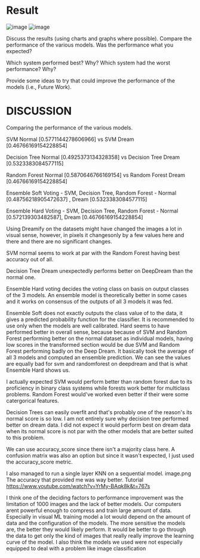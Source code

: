 # Result

![image](https://user-images.githubusercontent.com/70075553/180347772-a4b9929d-e734-4ac1-87f2-5585be6a1f69.png)
![image](https://user-images.githubusercontent.com/70075553/180347777-f2ca1f65-0d11-451f-ac7b-c95322cd11dd.png)

Discuss the results (using charts and graphs where possible). Compare the performance of the various models. Was the performance what you expected?

Which system performed best? Why? Which system had the worst performance? Why?

Provide some ideas to try that could improve the performance of the models (i.e., Future Work).

# DISCUSSION

Comparing the performance of the various models.

SVM Normal [0.5771144278606966] vs SVM Dream [0.46766169154228854]

Decision Tree Normal [0.4925373134328358] vs Decision Tree Dream [0.5323383084577115]

Random Forest Normal [0.5870646766169154] vs Random Forest Dream [0.46766169154228854]

Ensemble Soft Voting - SVM, Decision Tree, Random Forest - Normal [0.48756218905472637] , Dream [0.5323383084577115]

Ensemble Hard Voting - SVM, Decision Tree, Random Forest - Normal [0.572139303482587], Dream [0.46766169154228854]

Using Dreamify on the datasets might have changed the images a lot in visual sense, however, in pixels it changesonly by a few values here and there and there are no significant changes.

SVM normal seems to work at par with the Random Forest having best accuracy out of all.

Decision Tree Dream unexpectedly performs better on DeepDream than the normal one.

Ensemble Hard voting decides the voting class on basis on output classes of the 3 models. An ensemble model is theoretically better in some cases and it works on consensus of the outputs of all 3 models it was fed.

Ensemble Soft does not exactly outputs the class value of to the data, it gives a predicted probability function for the classifier. It is recommended to use only when the models are well calibrated. Hard seems to have performed better in overall sense, because because of SVM and Random Forest performing better on the normal dataset as individual models, having low scores in the transformed section would be due SVM and Random Forest performing badly on the Deep Dream. It basically took the average of all 3 models and computed an ensemble prediction. We can see the values are equally bad for svm and randomforest on deepdream and that is what Ensemble Hard shows us.

I actually expected SVM would perform better than random forest due to its proficiency in binary class systems while forests work better for multiclass problems. Random Forest would've worked even better if their were some catergorical features.

Decision Trees can easily overfit and that's probably one of the reason's its normal score is so low. I am not entirely sure why decision tree performed better on dream data. I did not expect it would perform best on dream data when its normal score is not par with the other models that are better suited to this problem.

We can use accuracy_score since there isn't a majority class here. A confusion matrix was also an option but since it wasn't expected, I just used the accuracy_score metric.

I also managed to run a single layer KNN on a sequential model. image.png The accuracy that provided me was way better.
Tutorial https://www.youtube.com/watch?v=YrMy-BAqk8k&t=767s

I think one of the deciding factors to performance improvement was the limitation of 1000 images and the lack of better models. Our computers arent powerful enough to compress and train large amount of data. Especially in visual ML training model a lot would depend on the amount of data and the configuration of the models. The more sensitive the models are, the better they would likely perform. It would be better to go through the data to get only the kind of images that really really improve the learning curve of the model. I also think the models we used were not especially equipped to deal with a problem like image classification

